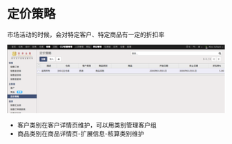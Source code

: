 # 定价策略

市场活动的时候，会对特定客户、特定商品有一定的折扣率

![](pricing.png)

* 客户类别在客户详情页维护，可以用类别管理客户组
* 商品类别在商品详情页-扩展信息-核算类别维护
